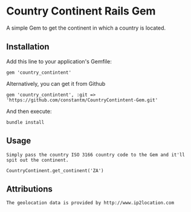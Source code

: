# Country Continent Rails Gem

A simple Gem to get the continent in which a country is located.

## Installation

Add this line to your application's Gemfile:

    gem 'country_contintent'

Alternatively, you can get it from Github

	gem 'country_contintent', :git => 'https://github.com/constantm/CountryContintent-Gem.git'

And then execute:

    bundle install

## Usage

	Simply pass the country ISO 3166 country code to the Gem and it'll spit out the continent.

	CountryContinent.get_continent('ZA')

## Attributions‎

	The geolocation data is provided by http://www.ip2location.com